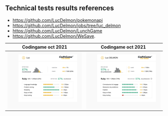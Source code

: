 ## Technical tests results references

- https://github.com/LucDelmon/pokemonapi
- https://github.com/LucDelmon/jobs/tree/luc_delmon
- https://github.com/LucDelmon/LunchGame
- https://github.com/LucDelmon/WeSave. 

Codingame oct 2021          |  Codingame oct 2021 
:-------------------------:|:-------------------------:
![](Codingame%20test%20result%2060%20min%20October%202021.png) | ![](Codingame%20test%20result%2079%20min%20October%202021.png)
